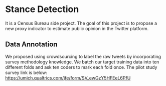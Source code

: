 # Stance Detection
It is a Census Bureau side project. The goal of this project is to propose a new proxy indicator to estimate public opinion in the Twitter platform.

## Data Annotation
We proposed using crowdsourcing to label the raw tweets by incorporating survey methodology knowledge. We batch our target training data into ten different folds and ask ten coders to mark each fold once. The pilot study survey link is below:
https://umich.qualtrics.com/jfe/form/SV_ewGzY5HFEeL6PfU

